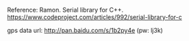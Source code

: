 Reference:
Ramon. Serial library for C++. https://www.codeproject.com/articles/992/serial-library-for-c

gps data url: http://pan.baidu.com/s/1b2py4e (pw: lj3k)
